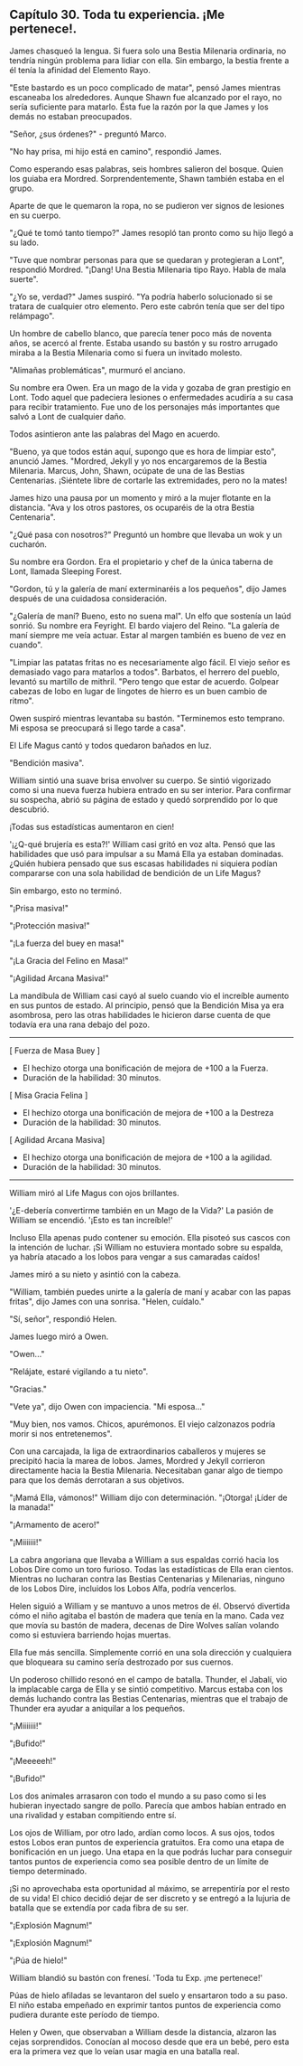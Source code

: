 
## Capítulo 30. Toda tu experiencia. ¡Me pertenece!.


James chasqueó la lengua. Si fuera solo una Bestia Milenaria ordinaria, no tendría ningún problema para lidiar con ella. Sin embargo, la bestia frente a él tenía la afinidad del Elemento Rayo.

"Este bastardo es un poco complicado de matar", pensó James mientras escaneaba los alrededores. Aunque Shawn fue alcanzado por el rayo, no sería suficiente para matarlo. Ésta fue la razón por la que James y los demás no estaban preocupados.

"Señor, ¿sus órdenes?" - preguntó Marco.

"No hay prisa, mi hijo está en camino", respondió James.

Como esperando esas palabras, seis hombres salieron del bosque. Quien los guiaba era Mordred. Sorprendentemente, Shawn también estaba en el grupo.

Aparte de que le quemaron la ropa, no se pudieron ver signos de lesiones en su cuerpo.

"¿Qué te tomó tanto tiempo?" James resopló tan pronto como su hijo llegó a su lado.

"Tuve que nombrar personas para que se quedaran y protegieran a Lont", respondió Mordred. "¡Dang! Una Bestia Milenaria tipo Rayo. Habla de mala suerte".

"¿Yo se, verdad?" James suspiró. "Ya podría haberlo solucionado si se tratara de cualquier otro elemento. Pero este cabrón tenía que ser del tipo relámpago".

Un hombre de cabello blanco, que parecía tener poco más de noventa años, se acercó al frente. Estaba usando su bastón y su rostro arrugado miraba a la Bestia Milenaria como si fuera un invitado molesto.

"Alimañas problemáticas", murmuró el anciano.

Su nombre era Owen. Era un mago de la vida y gozaba de gran prestigio en Lont. Todo aquel que padeciera lesiones o enfermedades acudiría a su casa para recibir tratamiento. Fue uno de los personajes más importantes que salvó a Lont de cualquier daño.

Todos asintieron ante las palabras del Mago en acuerdo.

"Bueno, ya que todos están aquí, supongo que es hora de limpiar esto", anunció James. "Mordred, Jekyll y yo nos encargaremos de la Bestia Milenaria. Marcus, John, Shawn, ocúpate de una de las Bestias Centenarias. ¡Siéntete libre de cortarle las extremidades, pero no la mates!

James hizo una pausa por un momento y miró a la mujer flotante en la distancia. "Ava y los otros pastores, os ocuparéis de la otra Bestia Centenaria".

"¿Qué pasa con nosotros?" Preguntó un hombre que llevaba un wok y un cucharón.

Su nombre era Gordon. Era el propietario y chef de la única taberna de Lont, llamada Sleeping Forest.

"Gordon, tú y la galería de maní exterminaréis a los pequeños", dijo James después de una cuidadosa consideración.

"¿Galería de maní? Bueno, esto no suena mal". Un elfo que sostenía un laúd sonrió. Su nombre era Feyright. El bardo viajero del Reino. "La galería de maní siempre me veía actuar. Estar al margen también es bueno de vez en cuando".

"Limpiar las patatas fritas no es necesariamente algo fácil. El viejo señor es demasiado vago para matarlos a todos". Barbatos, el herrero del pueblo, levantó su martillo de mithril. "Pero tengo que estar de acuerdo. Golpear cabezas de lobo en lugar de lingotes de hierro es un buen cambio de ritmo".

Owen suspiró mientras levantaba su bastón. "Terminemos esto temprano. Mi esposa se preocupará si llego tarde a casa".

El Life Magus cantó y todos quedaron bañados en luz.

"Bendición masiva".

William sintió una suave brisa envolver su cuerpo. Se sintió vigorizado como si una nueva fuerza hubiera entrado en su ser interior. Para confirmar su sospecha, abrió su página de estado y quedó sorprendido por lo que descubrió.

¡Todas sus estadísticas aumentaron en cien!

'¡¿Q-qué brujería es esta?!' William casi gritó en voz alta. Pensó que las habilidades que usó para impulsar a su Mamá Ella ya estaban dominadas. ¿Quién hubiera pensado que sus escasas habilidades ni siquiera podían compararse con una sola habilidad de bendición de un Life Magus?

Sin embargo, esto no terminó.

"¡Prisa masiva!"

"¡Protección masiva!"

"¡La fuerza del buey en masa!"

"¡La Gracia del Felino en Masa!"

"¡Agilidad Arcana Masiva!"

La mandíbula de William casi cayó al suelo cuando vio el increíble aumento en sus puntos de estado. Al principio, pensó que la Bendición Misa ya era asombrosa, pero las otras habilidades le hicieron darse cuenta de que todavía era una rana debajo del pozo.

---

[ Fuerza de Masa Buey ]
- El hechizo otorga una bonificación de mejora de +100 a la Fuerza.
- Duración de la habilidad: 30 minutos.

[ Misa Gracia Felina ]
- El hechizo otorga una bonificación de mejora de +100 a la Destreza
- Duración de la habilidad: 30 minutos.

[ Agilidad Arcana Masiva]
- El hechizo otorga una bonificación de mejora de +100 a la agilidad.
- Duración de la habilidad: 30 minutos.

---

William miró al Life Magus con ojos brillantes.

'¿E-debería convertirme también en un Mago de la Vida?' La pasión de William se encendió. '¡Esto es tan increíble!'

Incluso Ella apenas pudo contener su emoción. Ella pisoteó sus cascos con la intención de luchar. ¡Si William no estuviera montado sobre su espalda, ya habría atacado a los lobos para vengar a sus camaradas caídos!

James miró a su nieto y asintió con la cabeza.

"William, también puedes unirte a la galería de maní y acabar con las papas fritas", dijo James con una sonrisa. "Helen, cuídalo."

"Sí, señor", respondió Helen.

James luego miró a Owen.

"Owen..."

"Relájate, estaré vigilando a tu nieto".

"Gracias."

"Vete ya", dijo Owen con impaciencia. "Mi esposa…"

"Muy bien, nos vamos. Chicos, apurémonos. El viejo calzonazos podría morir si nos entretenemos".

Con una carcajada, la liga de extraordinarios caballeros y mujeres se precipitó hacia la marea de lobos. James, Mordred y Jekyll corrieron directamente hacia la Bestia Milenaria. Necesitaban ganar algo de tiempo para que los demás derrotaran a sus objetivos.

"¡Mamá Ella, vámonos!" William dijo con determinación. "¡Otorga! ¡Líder de la manada!"

"¡Armamento de acero!"

"¡Miiiiiii!"

La cabra angoriana que llevaba a William a sus espaldas corrió hacia los Lobos Dire como un toro furioso. Todas las estadísticas de Ella eran cientos. Mientras no lucharan contra las Bestias Centenarias y Milenarias, ninguno de los Lobos Dire, incluidos los Lobos Alfa, podría vencerlos.

Helen siguió a William y se mantuvo a unos metros de él. Observó divertida cómo el niño agitaba el bastón de madera que tenía en la mano. Cada vez que movía su bastón de madera, decenas de Dire Wolves salían volando como si estuviera barriendo hojas muertas.

Ella fue más sencilla. Simplemente corrió en una sola dirección y cualquiera que bloqueara su camino sería destrozado por sus cuernos.

Un poderoso chillido resonó en el campo de batalla. Thunder, el Jabalí, vio la implacable carga de Ella y se sintió competitivo. Marcus estaba con los demás luchando contra las Bestias Centenarias, mientras que el trabajo de Thunder era ayudar a aniquilar a los pequeños.

"¡Miiiiiii!"

"¡Bufido!"

"¡Meeeeeh!"

"¡Bufido!"

Los dos animales arrasaron con todo el mundo a su paso como si les hubieran inyectado sangre de pollo. Parecía que ambos habían entrado en una rivalidad y estaban compitiendo entre sí.

Los ojos de William, por otro lado, ardían como locos. A sus ojos, todos estos Lobos eran puntos de experiencia gratuitos. Era como una etapa de bonificación en un juego.
Una etapa en la que podrás luchar para conseguir tantos puntos de experiencia como sea posible dentro de un límite de tiempo determinado.

¡Si no aprovechaba esta oportunidad al máximo, se arrepentiría por el resto de su vida!
El chico decidió dejar de ser discreto y se entregó a la lujuria de batalla que se extendía por cada fibra de su ser.

"¡Explosión Magnum!"

"¡Explosión Magnum!"

"¡Púa de hielo!"

William blandió su bastón con frenesí. 'Toda tu Exp. ¡me pertenece!'

Púas de hielo afiladas se levantaron del suelo y ensartaron todo a su paso. El niño estaba empeñado en exprimir tantos puntos de experiencia como pudiera durante este período de tiempo.

Helen y Owen, que observaban a William desde la distancia, alzaron las cejas sorprendidos. Conocían al mocoso desde que era un bebé, pero esta era la primera vez que lo veían usar magia en una batalla real.